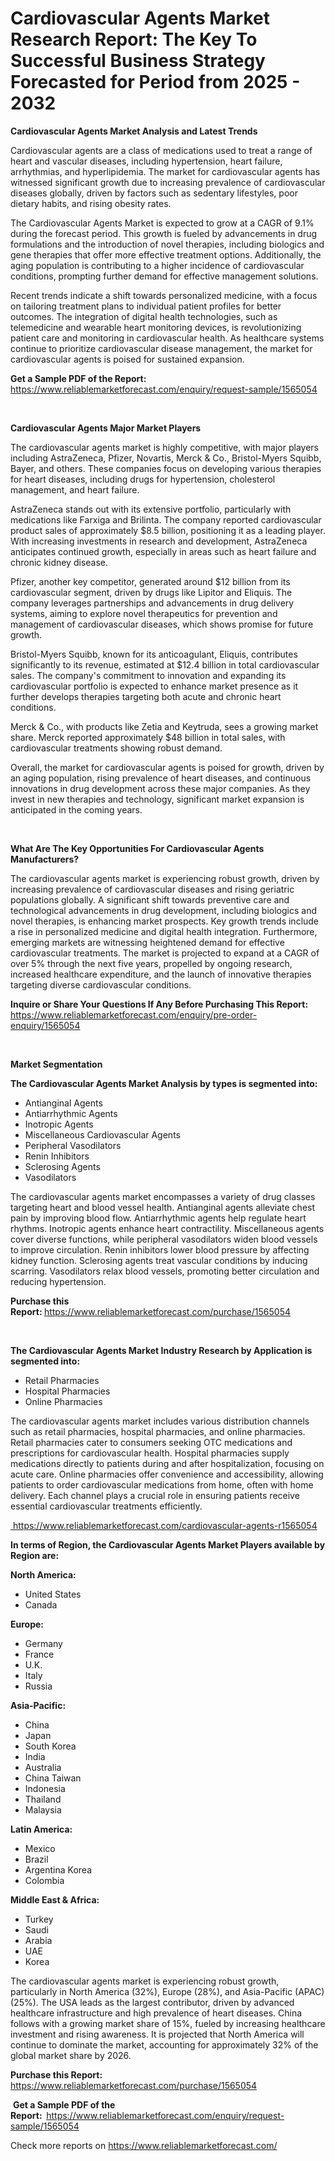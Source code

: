 <p><h1>Cardiovascular Agents Market Research Report: The Key To Successful Business Strategy Forecasted for Period from 2025 - 2032</h1></p><p><strong>Cardiovascular Agents Market Analysis and Latest Trends</strong></p>
<p><p>Cardiovascular agents are a class of medications used to treat a range of heart and vascular diseases, including hypertension, heart failure, arrhythmias, and hyperlipidemia. The market for cardiovascular agents has witnessed significant growth due to increasing prevalence of cardiovascular diseases globally, driven by factors such as sedentary lifestyles, poor dietary habits, and rising obesity rates.</p><p>The Cardiovascular Agents Market is expected to grow at a CAGR of 9.1% during the forecast period. This growth is fueled by advancements in drug formulations and the introduction of novel therapies, including biologics and gene therapies that offer more effective treatment options. Additionally, the aging population is contributing to a higher incidence of cardiovascular conditions, prompting further demand for effective management solutions.</p><p>Recent trends indicate a shift towards personalized medicine, with a focus on tailoring treatment plans to individual patient profiles for better outcomes. The integration of digital health technologies, such as telemedicine and wearable heart monitoring devices, is revolutionizing patient care and monitoring in cardiovascular health. As healthcare systems continue to prioritize cardiovascular disease management, the market for cardiovascular agents is poised for sustained expansion.</p></p>
<p><strong>Get a Sample PDF of the Report:&nbsp;</strong> <a href="https://www.reliablemarketforecast.com/enquiry/request-sample/1565054?utm_campaign=3081&utm_medium=2&utm_source=Github&utm_content=ia&utm_term=08032025&utm_id=cardiovascular-agents">https://www.reliablemarketforecast.com/enquiry/request-sample/1565054</a></p>
<p>&nbsp;</p>
<p><strong>Cardiovascular Agents Major Market Players</strong></p>
<p><p>The cardiovascular agents market is highly competitive, with major players including AstraZeneca, Pfizer, Novartis, Merck & Co., Bristol-Myers Squibb, Bayer, and others. These companies focus on developing various therapies for heart diseases, including drugs for hypertension, cholesterol management, and heart failure.</p><p>AstraZeneca stands out with its extensive portfolio, particularly with medications like Farxiga and Brilinta. The company reported cardiovascular product sales of approximately $8.5 billion, positioning it as a leading player. With increasing investments in research and development, AstraZeneca anticipates continued growth, especially in areas such as heart failure and chronic kidney disease.</p><p>Pfizer, another key competitor, generated around $12 billion from its cardiovascular segment, driven by drugs like Lipitor and Eliquis. The company leverages partnerships and advancements in drug delivery systems, aiming to explore novel therapeutics for prevention and management of cardiovascular diseases, which shows promise for future growth.</p><p>Bristol-Myers Squibb, known for its anticoagulant, Eliquis, contributes significantly to its revenue, estimated at $12.4 billion in total cardiovascular sales. The company's commitment to innovation and expanding its cardiovascular portfolio is expected to enhance market presence as it further develops therapies targeting both acute and chronic heart conditions.</p><p>Merck & Co., with products like Zetia and Keytruda, sees a growing market share. Merck reported approximately $48 billion in total sales, with cardiovascular treatments showing robust demand.</p><p>Overall, the market for cardiovascular agents is poised for growth, driven by an aging population, rising prevalence of heart diseases, and continuous innovations in drug development across these major companies. As they invest in new therapies and technology, significant market expansion is anticipated in the coming years.</p></p>
<p>&nbsp;</p>
<p><strong>What Are The Key Opportunities For Cardiovascular Agents Manufacturers?</strong></p>
<p><p>The cardiovascular agents market is experiencing robust growth, driven by increasing prevalence of cardiovascular diseases and rising geriatric populations globally. A significant shift towards preventive care and technological advancements in drug development, including biologics and novel therapies, is enhancing market prospects. Key growth trends include a rise in personalized medicine and digital health integration. Furthermore, emerging markets are witnessing heightened demand for effective cardiovascular treatments. The market is projected to expand at a CAGR of over 5% through the next five years, propelled by ongoing research, increased healthcare expenditure, and the launch of innovative therapies targeting diverse cardiovascular conditions.</p></p>
<p><strong>Inquire or Share Your Questions If Any Before Purchasing This Report:</strong> <a href="https://www.reliablemarketforecast.com/enquiry/pre-order-enquiry/1565054?utm_campaign=3081&utm_medium=2&utm_source=Github&utm_content=ia&utm_term=08032025&utm_id=cardiovascular-agents">https://www.reliablemarketforecast.com/enquiry/pre-order-enquiry/1565054</a></p>
<p>&nbsp;</p>
<p><strong>Market Segmentation</strong></p>
<p><strong>The Cardiovascular Agents Market Analysis by types is segmented into:</strong></p>
<p><ul><li>Antianginal Agents</li><li>Antiarrhythmic Agents</li><li>Inotropic Agents</li><li>Miscellaneous Cardiovascular Agents</li><li>Peripheral Vasodilators</li><li>Renin Inhibitors</li><li>Sclerosing Agents</li><li>Vasodilators</li></ul></p>
<p><p>The cardiovascular agents market encompasses a variety of drug classes targeting heart and blood vessel health. Antianginal agents alleviate chest pain by improving blood flow. Antiarrhythmic agents help regulate heart rhythms. Inotropic agents enhance heart contractility. Miscellaneous agents cover diverse functions, while peripheral vasodilators widen blood vessels to improve circulation. Renin inhibitors lower blood pressure by affecting kidney function. Sclerosing agents treat vascular conditions by inducing scarring. Vasodilators relax blood vessels, promoting better circulation and reducing hypertension.</p></p>
<p><strong>Purchase this Report:&nbsp;</strong><a href="https://www.reliablemarketforecast.com/purchase/1565054?utm_campaign=3081&utm_medium=2&utm_source=Github&utm_content=ia&utm_term=08032025&utm_id=cardiovascular-agents">https://www.reliablemarketforecast.com/purchase/1565054</a></p>
<p>&nbsp;</p>
<p><strong>The Cardiovascular Agents Market Industry Research by Application is segmented into:</strong></p>
<p><ul><li>Retail Pharmacies</li><li>Hospital Pharmacies</li><li>Online Pharmacies</li></ul></p>
<p><p>The cardiovascular agents market includes various distribution channels such as retail pharmacies, hospital pharmacies, and online pharmacies. Retail pharmacies cater to consumers seeking OTC medications and prescriptions for cardiovascular health. Hospital pharmacies supply medications directly to patients during and after hospitalization, focusing on acute care. Online pharmacies offer convenience and accessibility, allowing patients to order cardiovascular medications from home, often with home delivery. Each channel plays a crucial role in ensuring patients receive essential cardiovascular treatments efficiently.</p></p>
<p><a href="https://www.reliablemarketforecast.com/cardiovascular-agents-r1565054?utm_campaign=3081&utm_medium=2&utm_source=Github&utm_content=ia&utm_term=08032025&utm_id=cardiovascular-agents">&nbsp;https://www.reliablemarketforecast.com/cardiovascular-agents-r1565054</a></p>
<p><strong>In terms of Region, the Cardiovascular Agents Market Players available by Region are:</strong></p>
<p>
    <p> <strong> North America: </strong>
        <ul>
            <li>United States</li>
            <li>Canada</li>
        </ul>
        </p> 
    <p> <strong> Europe: </strong>
        <ul>
            <li>Germany</li>
            <li>France</li>
            <li>U.K.</li>
            <li>Italy</li>
            <li>Russia</li>
        </ul>
        </p> 
    <p> <strong> Asia-Pacific: </strong>
        <ul>
            <li>China</li>
            <li>Japan</li>
            <li>South Korea</li>
            <li>India</li>
            <li>Australia</li>
            <li>China Taiwan</li>
            <li>Indonesia</li>
            <li>Thailand</li>
            <li>Malaysia</li>
        </ul>
        </p> 
    <p> <strong> Latin America: </strong>
        <ul>
            <li>Mexico</li>
            <li>Brazil</li>
            <li>Argentina Korea</li>
            <li>Colombia</li>
        </ul>
        </p> 
    <p> <strong> Middle East & Africa: </strong>
        <ul>
            <li>Turkey</li>
            <li>Saudi</li>
            <li>Arabia</li>
            <li>UAE</li>
            <li>Korea</li>
        </ul>
    </p>
    </p>
<p><p>The cardiovascular agents market is experiencing robust growth, particularly in North America (32%), Europe (28%), and Asia-Pacific (APAC) (25%). The USA leads as the largest contributor, driven by advanced healthcare infrastructure and high prevalence of heart diseases. China follows with a growing market share of 15%, fueled by increasing healthcare investment and rising awareness. It is projected that North America will continue to dominate the market, accounting for approximately 32% of the global market share by 2026.</p></p>
<p><strong>Purchase this Report: </strong><a href="https://www.reliablemarketforecast.com/purchase/1565054?utm_campaign=3081&utm_medium=2&utm_source=Github&utm_content=ia&utm_term=08032025&utm_id=cardiovascular-agents">https://www.reliablemarketforecast.com/purchase/1565054</a></p>
<p>&nbsp;<strong>Get a Sample PDF of the Report:&nbsp;&nbsp;</strong><a href="https://www.reliablemarketforecast.com/enquiry/request-sample/1565054?utm_campaign=3081&utm_medium=2&utm_source=Github&utm_content=ia&utm_term=08032025&utm_id=cardiovascular-agents">https://www.reliablemarketforecast.com/enquiry/request-sample/1565054</a></p>
<p><strong></strong></p>
<p>Check more reports on <a href="https://www.reliablemarketforecast.com/?utm_campaign=3081&utm_medium=2&utm_source=Github&utm_content=ia&utm_term=08032025&utm_id=cardiovascular-agents">https://www.reliablemarketforecast.com/</a></p>